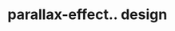 # parallax-effect.. design                                                                              

